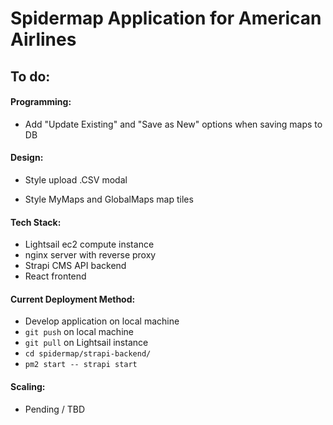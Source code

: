 # Spidermap Application for American Airlines

## To do:

#### Programming:

  - Add "Update Existing" and "Save as New" options when saving maps to DB


#### Design:

  - Style upload .CSV modal

  - Style MyMaps and GlobalMaps map tiles


#### Tech Stack:
  - Lightsail ec2 compute instance
  - nginx server with reverse proxy
  - Strapi CMS API backend
  - React frontend

#### Current Deployment Method:
  - Develop application on local machine
  - `git push` on local machine
  - `git pull` on Lightsail instance
  - `cd spidermap/strapi-backend/`
  - `pm2 start -- strapi start`

#### Scaling:
  - Pending / TBD

